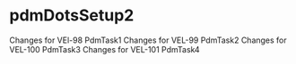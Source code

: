 # pdmDotsSetup2
Changes for VEl-98 PdmTask1
Changes for VEL-99 PdmTask2
Changes for VEL-100 PdmTask3
Changes for VEL-101 PdmTask4
